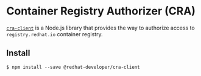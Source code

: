 # Container Registry Authorizer (CRA)

[`cra-client`](https://github.com/redhat-developer/redhat-javascript-api-rest-api-clients/packages/cra#readme) is a Node.js
library that provides the way to authorize access to `registry.redhat.io` container registry.

## Install

`$ npm install --save @redhat-developer/cra-client`
